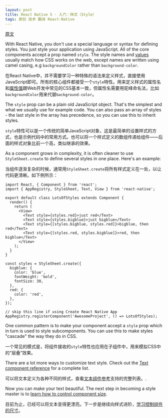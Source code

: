 ```yaml
---
layout: post
title: React Native 5 - 入门：样式（Style）
tags: 原创 技术 翻译 React-Native
---
```


[原文](https://facebook.github.io/react-native/docs/style.html)

With React Native, you don't use a special language or syntax for  defining styles. You just style your application using JavaScript. All of the core components accept a prop named `style`. The style names and [values](https://facebook.github.io/react-native/docs/colors.html) usually match how CSS works on the web, except names are written using camel casing, e.g `backgroundColor` rather than `background-color`.

在React Native中，并不需要学习一种特殊的语法来定义样式，直接使用JavaScript即可。所有的核心组件都接受一个`style`特性。用来定义样式的属性名和[属性值](https://facebook.github.io/react-native/docs/colors.html)跟Web开发中常见的CSS基本一致，但属性名需要用驼峰命名法，比如`backgroundColor`用来代替`background-color`。

The `style` prop can be a plain old JavaScript object. That's the simplest and what we usually use for example code. You can also pass an array of styles - the last style in the array has precedence, so you can use this to inherit styles.

`style`特性可以是一个传统的简单JavaScript对象，这是最简单的设置样式的方式，也是示例代码中的常用方式。也可以将一个样式定义的数组传递给组件——后面的样式对象比前一个高，类似继承的效果。

As a component grows in complexity, it is often cleaner to use `StyleSheet.create` to define several styles in one place. Here's an example:

当组件逐渐复杂的时候，通常用`StyleSheet.create`将所有样式定义在一处，以让代码更清晰。如下例所示：

```
import React, { Component } from 'react';
import { AppRegistry, StyleSheet, Text, View } from 'react-native';

export default class LotsOfStyles extends Component {
  render() {
    return (
      <View>
        <Text style={styles.red}>just red</Text>
        <Text style={styles.bigblue}>just bigblue</Text>
        <Text style={[styles.bigblue, styles.red]}>bigblue, then red</Text>
        <Text style={[styles.red, styles.bigblue]}>red, then bigblue</Text>
      </View>
    );
  }
}

const styles = StyleSheet.create({
  bigblue: {
    color: 'blue',
    fontWeight: 'bold',
    fontSize: 30,
  },
  red: {
    color: 'red',
  },
});

// skip this line if using Create React Native App
AppRegistry.registerComponent('AwesomeProject', () => LotsOfStyles);
```

One common pattern is to make your component accept a `style` prop which in
turn is used to style subcomponents. You can use this to make styles "cascade" the way they do in CSS.

 一个常见的模式是，将组件接收的`style`特性也应用在子组件中，用来模拟CSS中的“层叠”效果。

There are a lot more ways to customize text style. Check out the [Text component reference](https://facebook.github.io/react-native/docs/text.html) for a complete list.

可以将文本定义为各种不同的样式，查看[文本组件参考](https://facebook.github.io/react-native/docs/text.html)支持的完整列表。.

Now you can make your text beautiful. The next step in becoming a style master is to [learn how to control component size](https://facebook.github.io/react-native/docs/height-and-width.html).

目前为止，已经可以将文本变得更漂亮。下一步是继续向样式进阶，[学习控制组件的尺寸](https://facebook.github.io/react-native/docs/height-and-width.html)。
